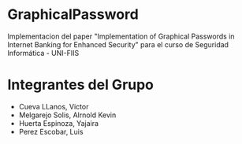 # GraphicalPassword
Implementacion del paper "Implementation of Graphical Passwords in Internet Banking for Enhanced Security" para el curso de Seguridad Informática - UNI-FIIS 

# Integrantes del Grupo
- Cueva LLanos, Victor
- Melgarejo Solis, Alrnold Kevin
- Huerta Espinoza, Yajaira
- Perez Escobar, Luis
